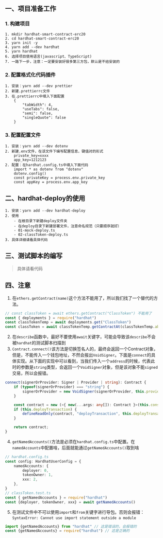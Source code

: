 ## 一、项目准备工作
### 1. 构建项目
```
1. mkdir hardhat-smart-contract-erc20
2. cd hardhat-smart-contract-erc20
3. yarn init -y
4. yarn add --dev hardhat
5. yarn hardhat
6. 选择项目使用语言(javascript、TypeScript)
7. 一路下一步，注意：一定要安装好很多第三方包，默认是不给安装的
```
### 2. 配置格式化代码插件
```
1. 安装：yarn add --dev prettier
2. 新建.prettierrc文件
3. 在.prettierrc中填入下面配置
    {
        "tabWidth": 4,
        "useTabs": false,
        "semi": false,
        "singleQuote": false
    }
```
### 3. 配置配置文件
```
1. 安装：yarn add --dev dotenv
2. 新建.env文件，在该文件下编写配置信息，键值对的形式
    private_key=xxxx
    app_key=1212123
2. 配置：在hardhat.config.ts中填入下面代码
    import * as dotenv from "dotenv"
    dotenv.config()
    const privateKey = process.env.private_key
    const appKey = process.env.app_key
```
## 二、hardhat-deploy的使用
```
1. 安装：yarn add --dev hardhat-deploy
2. 使用
    - 在根目录下新建deploy文件夹
    - 在deploy目录下新建部署文件，注意命名规范（只要顺序就好）
    - 01-mock-deploy.ts
    - 02-classToken-deploy.ts
3. 具体详细请看具体代码
```
## 三、测试脚本的编写
> 具体请看代码
## 四、注意
1. 在`ethers.getContract(name)`这个方法不能用了，所以我们找了一个替代的方法。
```ts
// const classToken = await ethers.getContract("ClassToken") 不能用了
const { deployments } = require("hardhat")
const classTokenTemp = await deployments.get("ClassToken")
const classToken = await classTokenTemp.getContractAt(classTokenTemp.abi, classTokenTemp.address)
```
2. 在`describe`函数中，最好不要使用`await`关键字，可能会导致该`describe`不会被`hardhat`的测试脚本扫描到
3. `Contract.connect()`该方法是切换签名人的，最终会返回一个Contract对象，但是，不能传入一个钱包地址，不然会报出`VoidSigner`。下面是`connect`的具体实现。从下面的实现中可以看到，当我们传入一个`address`的时候，代表此时的参数是`string`类型，会返回一个`VoidSigner`对象，但是该对象不能`signed`交易，所以会报错。
```ts
connect(signerOrProvider: Signer | Provider | string): Contract {
    if (typeof(signerOrProvider) === "string") {
        signerOrProvider = new VoidSigner(signerOrProvider, this.provider);
    }

    const contract = new (<{ new(...args: any[]): Contract }>(this.constructor))(this.address, this.interface, signerOrProvider);
    if (this.deployTransaction) {
        defineReadOnly(contract, "deployTransaction", this.deployTransaction);
    }

    return contract;
}
```
4. `getNamedAccounts()`方法是必须在`hardhat.config.ts`中配置。在`namedAccounts`中配置啥，后面就能通过`getNamedAccounts()`取到啥
```ts
// hardhat.config.ts
const config: HardhatUserConfig = {
    namedAccounts: {
        deployer: 0,
        tokenOwner: 1,
        xxx: 2,
    },
}
// classToken.test.ts
const { getNamedAccounts } = require("hardhat")
const {deployer, tokenOwner, xxx} = await getNamedAccounts()
```
5. 在测试文件中不可以使用`import`和`from`关键字进行导包。否则会报错：`SyntaxError: Cannot use import statement outside a module`
```ts
import {getNamedAccounts} from "hardhat" // 这是错误的，会报错的
const {getNamedAccounts} = require("hardhat") // 这是正确的
```